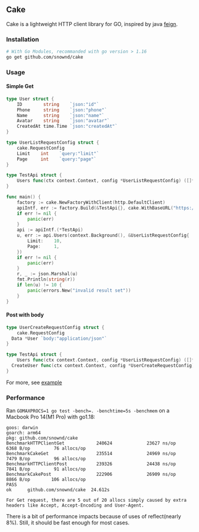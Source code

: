 ## Cake

Cake is a lightweight HTTP client library for GO, inspired by java [feign](https://github.com/OpenFeign/feign).


### Installation

```bash
# With Go Modules, recommanded with go version > 1.16
go get github.com/snownd/cake
```

### Usage

#### Simple Get

```go
type User struct {
	ID        string    `json:"id"`
	Phone     string    `json:"phone"`
	Name      string    `json:"name"`
	Avatar    string    `json:"avatar"`
	CreatedAt time.Time `json:"createdAt"`
}

type UserListRequestConfig struct {
	cake.RequestConfig
	Limit    int    `query:"limit"`
	Page     int    `query:"page"`
}

type TestApi struct {
	Users func(ctx context.Context, config *UserListRequestConfig) ([]*User, error) `method:"GET" url:"/users"`
}

func main() {
	factory := cake.NewFactoryWithClient(http.DefaultClient)
	apiIntf, err := factory.Build(&TestApi{}, cake.WithBaseURL("https://{id}.mockapi.io/api/v1"))
	if err != nil {
		panic(err)
	}
	api := apiIntf.(*TestApi)
	u, err := api.Users(context.Background(), &UserListRequestConfig{
		Limit:    10,
		Page:     1,
	})
	if err != nil {
		panic(err)
	}
	r, _ := json.Marshal(u)
	fmt.Println(string(r))
	if len(u) != 10 {
		panic(errors.New("invalid result set"))
	}
}

```

#### Post with body

```go
type UserCreateRequestConfig struct {
	cake.RequestConfig
  Data *User `body:"application/json"`
}

type TestApi struct {
	Users func(ctx context.Context, config *UserListRequestConfig) ([]*User, error) `method:"GET" url:"/users"`
  CreateUser func(ctx context.Context, config *UserCreateRequestConfig) ([]*User, error) `method:"POST" url:"/users"`
}
```

For more, see [example](./example/main.go)

### Performance

Ran `GOMAXPROCS=1 go test -bench=. -benchtime=5s -benchmem` on a Macbook Pro 14(M1 Pro) with go1.18:

```
goos: darwin
goarch: arm64
pkg: github.com/snownd/cake
BenchmarkHTTPClientGet            240624             23627 ns/op            6368 B/op         76 allocs/op
BenchmarkCakeGet                  235514             24969 ns/op            7479 B/op         96 allocs/op
BenchmarkHTTPClientPost           239326             24438 ns/op            7841 B/op         91 allocs/op
BenchmarkCakePost                 222906             26909 ns/op            8866 B/op        106 allocs/op
PASS
ok      github.com/snownd/cake  24.612s

For Get request, there are 5 out of 20 allocs simply caused by extra headers like Accept, Accept-Encoding and User-Agent.
```

There is a bit of performance impacts because of uses of reflect(nearly 8%). Still, it should be fast enough for most cases.
